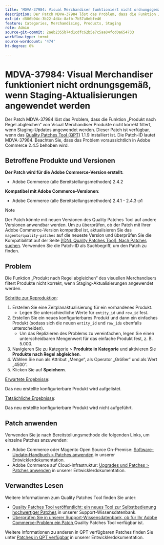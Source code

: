```yaml
---
title: 'MDVA-37984: Visual Merchandiser funktioniert nicht ordnungsgemäß, wenn Staging-Aktualisierungen angewendet werden'
description: Der Patch MDVA-37984 löst das Problem, dass die Funktion „Produkt nach Regel abgleichen“ von Visual Merchandiser Produkte nicht korrekt filtert, wenn Staging-Updates angewendet werden. Dieser Patch ist verfügbar, wenn das [Quality Patches Tool (QPT)](/help/announcements/adobe-commerce-announcements/magento-quality-patches-released-new-tool-to-self-serve-quality-patches.md) 1.1.9 installiert ist. Die Patch-ID lautet MDVA-37984. Beachten Sie, dass das Problem voraussichtlich in Adobe Commerce 2.4.5 behoben wird.
exl-id: d806b94c-3b22-4d4c-8afb-7b57a0ebfe46
feature: Categories, Merchandising, Products, Staging
role: Admin
source-git-commit: 2aeb2355b74d1cdfc62b5e7c5aa04fcd0a654733
workflow-type: tm+mt
source-wordcount: '474'
ht-degree: 0%

---
```


# MDVA-37984: Visual Merchandiser funktioniert nicht ordnungsgemäß, wenn Staging-Aktualisierungen angewendet werden

Der Patch MDVA-37984 löst das Problem, dass die Funktion „Produkt nach Regel abgleichen“ von Visual Merchandiser Produkte nicht korrekt filtert, wenn Staging-Updates angewendet werden. Dieser Patch ist verfügbar, wenn das [Quality Patches Tool (QPT)](/help/announcements/adobe-commerce-announcements/magento-quality-patches-released-new-tool-to-self-serve-quality-patches.md) 1.1.9 installiert ist. Die Patch-ID lautet MDVA-37984. Beachten Sie, dass das Problem voraussichtlich in Adobe Commerce 2.4.5 behoben wird.

## Betroffene Produkte und Versionen

**Der Patch wird für die Adobe Commerce-Version erstellt:**

* Adobe Commerce (alle Bereitstellungsmethoden) 2.4.2

**Kompatibel mit Adobe Commerce-Versionen:**

* Adobe Commerce (alle Bereitstellungsmethoden) 2.4.1 - 2.4.3-p1

>[!NOTE]
>
>Der Patch könnte mit neuen Versionen des Quality Patches Tool auf andere Versionen anwendbar werden. Um zu überprüfen, ob der Patch mit Ihrer Adobe Commerce-Version kompatibel ist, aktualisieren Sie das `magento/quality-patches` auf die neueste Version und überprüfen Sie die Kompatibilität auf der Seite [[!DNL Quality Patches Tool]: Nach Patches suchen](https://experienceleague.adobe.com/tools/commerce-quality-patches/index.html?lang=de). Verwenden Sie die Patch-ID als Suchbegriff, um den Patch zu finden.

## Problem

Die Funktion „Produkt nach Regel abgleichen“ des visuellen Merchandisers filtert Produkte nicht korrekt, wenn Staging-Aktualisierungen angewendet werden.

<u>Schritte zur Reproduktion</u>:

1. Erstellen Sie eine Zeitplanaktualisierung für ein vorhandenes Produkt.
   * Legen Sie unterschiedliche Werte für `entity_id` und `row_id` fest.
1. Erstellen Sie ein neues konfigurierbares Produkt und dann ein einfaches Produkt (sodass sich die neuen `entity_id` und `row_ids` ebenfalls unterscheiden).
   * Um das Replizieren des Problems zu vereinfachen, legen Sie einen unterscheidbaren Mengenwert für das einfache Produkt fest, z. B. 5.000.
1. Navigieren Sie zu Kategorie > **Produkte in Kategorie** und aktivieren Sie **Produkte nach Regel abgleichen**.
1. Wählen Sie nun als Attribut „Menge“, als Operator „Größer“ und als Wert „4500“.
1. Klicken Sie auf **Speichern**.

<u>Erwartete Ergebnisse</u>:

Das neu erstellte konfigurierbare Produkt wird aufgelistet.

<u>Tatsächliche Ergebnisse</u>:

Das neu erstellte konfigurierbare Produkt wird nicht aufgeführt.

## Patch anwenden

Verwenden Sie je nach Bereitstellungsmethode die folgenden Links, um einzelne Patches anzuwenden:

* Adobe Commerce oder Magento Open Source On-Premise: [Software-Update-Handbuch > Patches anwenden](https://experienceleague.adobe.com/de/docs/commerce-operations/tools/quality-patches-tool/usage) in unserer Entwicklerdokumentation.
* Adobe Commerce auf Cloud-Infrastruktur: [Upgrades und Patches > Patches anwenden](https://experienceleague.adobe.com/de/docs/commerce-cloud-service/user-guide/develop/upgrade/apply-patches) in unserer Entwicklerdokumentation.

## Verwandtes Lesen

Weitere Informationen zum Quality Patches Tool finden Sie unter:

* [Quality Patches Tool veröffentlicht: ein neues Tool zur Selbstbedienung hochwertiger Patches](/help/announcements/adobe-commerce-announcements/magento-quality-patches-released-new-tool-to-self-serve-quality-patches.md) in unserer Support-Wissensdatenbank.
* [Überprüfen Sie in unserer Support-Wissensdatenbank, ob für Ihr Adobe Commerce-Problem ein Patch ](/help/support-tools/patches-available-in-qpt-tool/check-patch-for-magento-issue-with-magento-quality-patches.md) Quality Patches Tool verfügbar ist.

Weitere Informationen zu anderen in QPT verfügbaren Patches finden Sie unter [Patches in QPT verfügbar](https://experienceleague.adobe.com/tools/commerce-quality-patches/index.html?lang=de) in unserer Entwicklerdokumentation.
